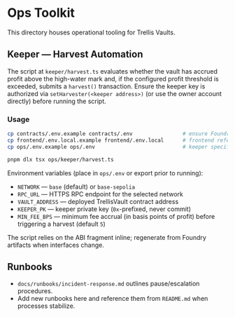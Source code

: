# Ops Toolkit

This directory houses operational tooling for Trellis Vaults.

## Keeper — Harvest Automation

The script at `keeper/harvest.ts` evaluates whether the vault has accrued profit above the high-water mark and, if the configured profit threshold is exceeded, submits a `harvest()` transaction. Ensure the keeper key is authorized via `setHarvester(<keeper address>)` (or use the owner account directly) before running the script.

### Usage

```bash
cp contracts/.env.example contracts/.env                # ensure Foundry env is configured
cp frontend/.env.local.example frontend/.env.local      # frontend reference (optional)
cp ops/.env.example ops/.env                            # keeper specific secrets (see below)

pnpm dlx tsx ops/keeper/harvest.ts
```

Environment variables (place in `ops/.env` or export prior to running):

- `NETWORK` — `base` (default) or `base-sepolia`
- `RPC_URL` — HTTPS RPC endpoint for the selected network
- `VAULT_ADDRESS` — deployed TrellisVault contract address
- `KEEPER_PK` — keeper private key (`0x`-prefixed, never commit)
- `MIN_FEE_BPS` — minimum fee accrual (in basis points of profit) before triggering a harvest (default `5`)

The script relies on the ABI fragment inline; regenerate from Foundry artifacts when interfaces change.

## Runbooks

- `docs/runbooks/incident-response.md` outlines pause/escalation procedures.
- Add new runbooks here and reference them from `README.md` when processes stabilize.
